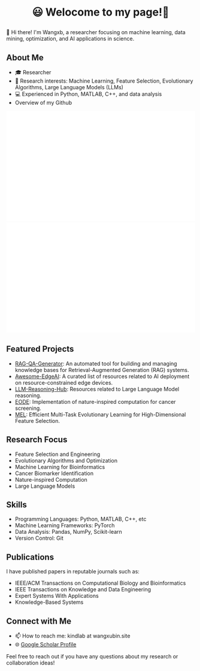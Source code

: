 #  <p align="center"> :smiley: Welocome to my page!👋 </p>

👋 Hi there! I'm Wangxb, a researcher focusing on machine learning, data mining, optimization, and AI applications in science.

## About Me

- 🎓 Researcher
- 🔬 Research interests: Machine Learning, Feature Selection, Evolutionary Algorithms, Large Language Models (LLMs)
- 💻 Experienced in Python, MATLAB, C++, and data analysis
- Overview of my Github
<a href="https://github.com/wangxb96">

![](https://github.com/wangxb96/wangxb96/blob/main/generated/overview.svg)
![](https://github.com/wangxb96/wangxb96/blob/main/generated/languages.svg)

</a>

## Featured Projects

- [RAG-QA-Generator](https://github.com/wangxb96/RAG-QA-Generator): An automated tool for building and managing knowledge bases for Retrieval-Augmented Generation (RAG) systems.
- [Awesome-EdgeAI](https://github.com/wangxb96/Awesome-EdgeAI): A curated list of resources related to AI deployment on resource-constrained edge devices.
- [LLM-Reasoning-Hub](https://github.com/wangxb96/LLM-Reasoning-Hub): Resources related to Large Language Model reasoning.
- [EODE](https://github.com/wangxb96/EODE): Implementation of nature-inspired computation for cancer screening.
- [MEL](https://github.com/wangxb96/MEL): Efficient Multi-Task Evolutionary Learning for High-Dimensional Feature Selection.

## Research Focus

- Feature Selection and Engineering
- Evolutionary Algorithms and Optimization
- Machine Learning for Bioinformatics
- Cancer Biomarker Identification
- Nature-inspired Computation
- Large Language Models


## Skills

- Programming Languages: Python, MATLAB, C++, etc
- Machine Learning Frameworks: PyTorch  
- Data Analysis: Pandas, NumPy, Scikit-learn  
- Version Control: Git

## Publications

I have published papers in reputable journals such as:
- IEEE/ACM Transactions on Computational Biology and Bioinformatics
- IEEE Transactions on Knowledge and Data Engineering
- Expert Systems With Applications
- Knowledge-Based Systems

## Connect with Me

- 📫 How to reach me: kindlab at wangxubin.site
- 🌐 [Google Scholar Profile](https://scholar.google.com/citations?user=YOUR_PROFILE_ID)

Feel free to reach out if you have any questions about my research or collaboration ideas!

